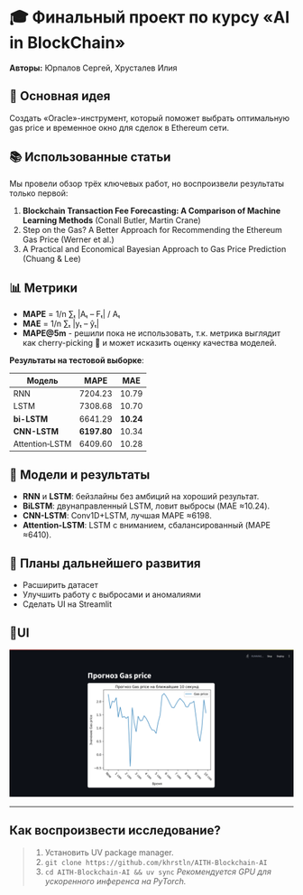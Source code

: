 # 🎓 Финальный проект по курсу «AI in BlockChain»

**Авторы:** Юрпалов Сергей, Хрусталев Илия

## 🔎 Основная идея

Создать «Oracle»-инструмент, который поможет выбрать оптимальную gas price и временное окно для сделок в Ethereum сети.

## 📚 Использованные статьи

Мы провели обзор трёх ключевых работ, но воспроизвели результаты только первой:

1. **Blockchain Transaction Fee Forecasting: A Comparison of Machine Learning Methods** (Conall Butler, Martin Crane)
2. Step on the Gas? A Better Approach for Recommending the Ethereum Gas Price (Werner et al.)
3. A Practical and Economical Bayesian Approach to Gas Price Prediction (Chuang & Lee)

## 📊 Метрики

- **MAPE** = 1/n ∑ₜ |Aₜ – Fₜ| / Aₜ
- **MAE** = 1/n ∑ₜ |yₜ – ŷₜ|
- **MAPE@5m** - решили пока не использовать, т.к. метрика выглядит как cherry-picking 🍒 и может исказить оценку качества моделей.

**Результаты на тестовой выборке**:  

| Модель       | MAPE              | MAE             |
| ------------------ | ----------------- | --------------- |
| RNN                | 7204.23           | 10.79           |
| LSTM               | 7308.68           | 10.70           |
| **bi-LSTM**  | 6641.29           | **10.24** |
| **CNN-LSTM** | **6197.80** | 10.34           |
| Attention‑LSTM    | 6409.60           | 10.28           |

## 🤖 Модели и результаты

- **RNN** и **LSTM**: бейзлайны без амбиций на хороший результат.
- **BiLSTM**: двунаправленный LSTM, ловит выбросы (MAE ≈10.24).
- **CNN-LSTM**: Conv1D+LSTM, лучшая MAPE ≈6198.
- **Attention-LSTM**: LSTM с вниманием, сбалансированный (MAPE ≈6410).

## 🚀 Планы дальнейшего развития

- Расширить датасет
- Улучшить работу с выбросами и аномалиями
- Сделать UI на Streamlit

## 📱UI

![img](https://github.com/khrstln/AITH-Blockchain-AI/blob/main/docs/image_2025-04-26_00-29-43.png?raw=true)

---

## Как воспроизвести исследование?

> 1. Установить UV package manager.
> 2. `git clone https://github.com/khrstln/AITH-Blockchain-AI`
> 3. `cd AITH-Blockchain-AI && uv sync`
>    *Рекомендуется GPU для ускоренного инференса на PyTorch.*

